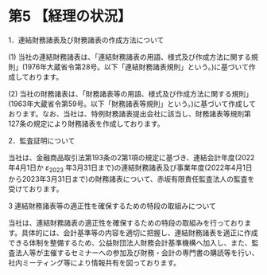 # 第5 【経理の状況】

1．連結財務諸表及び財務諸表の作成方法について

(1) 当社の連結財務諸表は、「連結財務諸表の用語、様式及び作成方法に関する規則」(1976年大蔵省令第28号。以下「連結財務諸表規則」という。)に基づいて作成しております。

(2) 当社の財務諸表は、「財務諸表等の用語、様式及び作成方法に関する規則」(1963年大蔵省令第59号。以下「財務諸表等規則」という。)に基づいて作成しております。なお、当社は、特例財務諸表提出会社に該当し、財務諸表等規則第127条の規定により財務諸表を作成しております。

2．監査証明について

当社は、金融商品取引法第193条の2第1項の規定に基づき、連結会計年度(2022年4月1日か $\varepsilon _ { 2 0 2 3 }$ 年3月31日まで)の連結財務諸表及び事業年度(2022年4月1日から2023年3月31日まで)の財務諸表について、赤坂有限責任監査法人の監査を受けております。

3 連結財務諸表等の適正性を確保するための特段の取組みについて

当社は、連結財務諸表の適正性を確保するための特段の取組みを行っております。具体的には、会計基準等の内容を適切に把握し、連結財務諸表を適正に作成できる体制を整備するため、公益財団法人財務会計基準機構へ加入し、また、監査法人等が主催するセミナーへの参加及び財務・会計の専門書の購読等を行い、社内ミーティング等により情報共有を図っております。